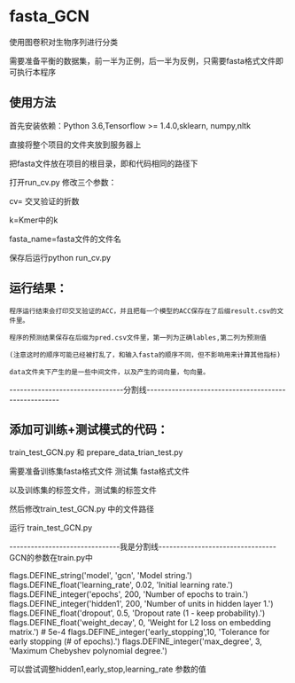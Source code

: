 # fasta_GCN
使用图卷积对生物序列进行分类

需要准备平衡的数据集，前一半为正例，后一半为反例，只需要fasta格式文件即可执行本程序

## 使用方法
 
  首先安装依赖：Python 3.6,Tensorflow >= 1.4.0,sklearn, numpy,nltk
 
  直接将整个项目的文件夹放到服务器上
  
  把fasta文件放在项目的根目录，即和代码相同的路径下
  
  打开run_cv.py 修改三个参数：
  
  cv= 交叉验证的折数
  
  k=Kmer中的k
  
  fasta_name=fasta文件的文件名
  
  保存后运行python run_cv.py
 
 ## 运行结果：
 
    程序运行结束会打印交叉验证的ACC，并且把每一个模型的ACC保存在了后缀result.csv的文件里。
    
    程序的预测结果保存在后缀为pred.csv文件里，第一列为正确lables,第二列为预测值
    
    (注意这时的顺序可能已经被打乱了，和输入fasta的顺序不同，但不影响用来计算其他指标)
    
    data文件夹下产生的是一些中间文件，以及产生的词向量，句向量。

--------------------------------分割线-----------------------------------------------------

## 添加可训练+测试模式的代码：

train_test_GCN.py 和 prepare_data_trian_test.py

需要准备训练集fasta格式文件 测试集 fasta格式文件

以及训练集的标签文件，测试集的标签文件

然后修改train_test_GCN.py 中的文件路径

运行 train_test_GCN.py 

-------------------------------我是分割线---------------------------------
GCN的参数在train.py中

flags.DEFINE_string('model', 'gcn', 'Model string.')
flags.DEFINE_float('learning_rate', 0.02, 'Initial learning rate.')
flags.DEFINE_integer('epochs', 200, 'Number of epochs to train.')
flags.DEFINE_integer('hidden1', 200, 'Number of units in hidden layer 1.')
flags.DEFINE_float('dropout', 0.5, 'Dropout rate (1 - keep probability).')
flags.DEFINE_float('weight_decay', 0,
                'Weight for L2 loss on embedding matrix.')  # 5e-4
flags.DEFINE_integer('early_stopping',10,
                    'Tolerance for early stopping (# of epochs).')
flags.DEFINE_integer('max_degree', 3, 'Maximum Chebyshev polynomial degree.')

可以尝试调整hidden1,early_stop,learning_rate 参数的值
